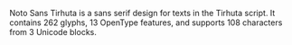 Noto Sans Tirhuta is a sans serif design for texts in the Tirhuta script. It contains 262 glyphs, 13 OpenType features, and supports 108 characters from 3 Unicode blocks.
